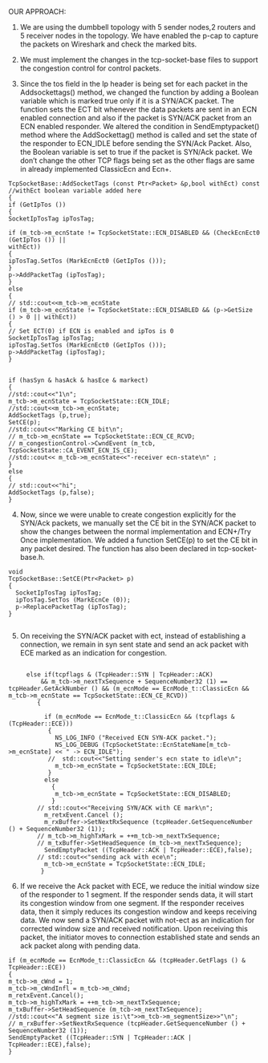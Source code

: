 
OUR APPROACH:

1.  We are using the dumbbell topology with 5 sender nodes,2 routers and 5 receiver nodes in the topology. We have enabled the p-cap to capture the packets on Wireshark and check the marked bits.

2. We must implement the changes in the tcp-socket-base files to support the congestion control for control packets.

3. Since the tos field in the Ip header is being set for each packet in the Addsockettags() method, we changed the function by adding a Boolean variable which is marked true only if it is a SYN/ACK packet. The function sets the ECT bit whenever the data packets are sent in an ECN enabled connection and also if the packet is SYN/ACK packet from an ECN enabled responder. We altered the condition in SendEmptypacket() method where the AddSockettag() method is called and set the state of the responder to ECN_IDLE before sending the SYN/Ack Packet. Also, the Boolean variable is set to true if the packet is SYN/Ack packet. We don’t change the other TCP flags being set as the other flags are same in already implemented ClassicEcn and Ecn+.
```
TcpSocketBase::AddSocketTags (const Ptr<Packet> &p,bool withEct) const //withEct boolean variable added here
{
if (GetIpTos ())
{
SocketIpTosTag ipTosTag;

if (m_tcb->m_ecnState != TcpSocketState::ECN_DISABLED && (CheckEcnEct0 (GetIpTos ()) ||
withEct))
{
ipTosTag.SetTos (MarkEcnEct0 (GetIpTos ()));
}
p->AddPacketTag (ipTosTag);
}
else
{
// std::cout<<m_tcb->m_ecnState
if (m_tcb->m_ecnState != TcpSocketState::ECN_DISABLED && (p->GetSize () > 0 || withEct))
{
// Set ECT(0) if ECN is enabled and ipTos is 0
SocketIpTosTag ipTosTag;
ipTosTag.SetTos (MarkEcnEct0 (GetIpTos ()));
p->AddPacketTag (ipTosTag);
}
```
```

if (hasSyn & hasAck & hasEce & markect)
{
//std::cout<<"1\n";
m_tcb->m_ecnState = TcpSocketState::ECN_IDLE;
//std::cout<<m_tcb->m_ecnState;
AddSocketTags (p,true);
SetCE(p);
//std::cout<<"Marking CE bit\n";
// m_tcb->m_ecnState == TcpSocketState::ECN_CE_RCVD;
// m_congestionControl->CwndEvent (m_tcb, TcpSocketState::CA_EVENT_ECN_IS_CE);
//std::cout<< m_tcb->m_ecnState<<"-receiver ecn-state\n" ;
}
else
{
// std::cout<<"hi";
AddSocketTags (p,false);
}
```
4. Now, since we were unable to create congestion explicitly for the SYN/Ack packets, we manually set the CE bit in the SYN/ACK packet to show the changes between the normal implementation and ECN+/Try Once implementation. We added a function SetCE(p) to set the CE bit in any packet desired. The function has also been declared in tcp-socket-base.h.
```
void
TcpSocketBase::SetCE(Ptr<Packet> p)
{
  SocketIpTosTag ipTosTag;
  ipTosTag.SetTos (MarkEcnCe (0));
  p->ReplacePacketTag (ipTosTag);
}


```

5. On receiving the SYN/ACK packet with ect, instead of establishing a connection, we remain in syn sent state and send an ack packet with ECE marked as an indication for congestion.

```

     else if(tcpflags & (TcpHeader::SYN | TcpHeader::ACK)
         && m_tcb->m_nextTxSequence + SequenceNumber32 (1) == tcpHeader.GetAckNumber () && (m_ecnMode == EcnMode_t::ClassicEcn && m_tcb->m_ecnState == TcpSocketState::ECN_CE_RCVD))
        {

          if (m_ecnMode == EcnMode_t::ClassicEcn && (tcpflags & (TcpHeader::ECE)))
           {
             NS_LOG_INFO ("Received ECN SYN-ACK packet.");
             NS_LOG_DEBUG (TcpSocketState::EcnStateName[m_tcb->m_ecnState] << " -> ECN_IDLE");
           //  std::cout<<"Setting sender's ecn state to idle\n";
             m_tcb->m_ecnState = TcpSocketState::ECN_IDLE;
           }
          else
            {
             m_tcb->m_ecnState = TcpSocketState::ECN_DISABLED;
            }
        // std::cout<<"Receiving SYN/ACK with CE mark\n";
          m_retxEvent.Cancel ();
          m_rxBuffer->SetNextRxSequence (tcpHeader.GetSequenceNumber () + SequenceNumber32 (1));
        // m_tcb->m_highTxMark = ++m_tcb->m_nextTxSequence;
        // m_txBuffer->SetHeadSequence (m_tcb->m_nextTxSequence);
          SendEmptyPacket ((TcpHeader::ACK | TcpHeader::ECE),false);
        // std::cout<<"sending ack with ece\n";
          m_tcb->m_ecnState = TcpSocketState::ECN_IDLE;
         } 

```
6. If we receive the Ack packet with ECE, we reduce the initial window size of the responder to 1 segment. If the responder sends data, it will start its congestion window from one segment. If the responder receives data, then it simply reduces its congestion window and keeps receiving data. We now send a SYN/ACK packet with not-ect as an indication for corrected window size and received notification. Upon receiving this packet, the initiator moves to connection established state and sends an ack packet along with pending data.
```
if (m_ecnMode == EcnMode_t::ClassicEcn && (tcpHeader.GetFlags () & TcpHeader::ECE))
{
m_tcb->m_cWnd = 1;
m_tcb->m_cWndInfl = m_tcb->m_cWnd;
m_retxEvent.Cancel();
m_tcb->m_highTxMark = ++m_tcb->m_nextTxSequence;
m_txBuffer->SetHeadSequence (m_tcb->m_nextTxSequence);
//std::cout<<"A segment size is:\t">>m_tcb->m_segmentSize>>"\n";
// m_rxBuffer->SetNextRxSequence (tcpHeader.GetSequenceNumber () + SequenceNumber32 (1));
SendEmptyPacket ((TcpHeader::SYN | TcpHeader::ACK | TcpHeader::ECE),false);
}

```

